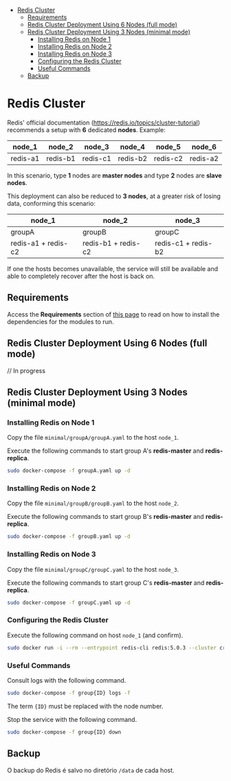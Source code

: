 <!-- TOC -->

- [Redis Cluster](#redis-cluster)
  - [Requirements](#requirements)
  - [Redis Cluster Deployment Using 6 Nodes (full mode)](#redis-cluster-deployment-using-6-nodes-full-mode)
  - [Redis Cluster Deployment Using 3 Nodes (minimal mode)](#redis-cluster-deployment-using-3-nodes-minimal-mode)
    - [Installing Redis on Node 1](#installing-redis-on-node-1)
    - [Installing Redis on Node 2](#installing-redis-on-node-2)
    - [Installing Redis on Node 3](#installing-redis-on-node-3)
    - [Configuring the Redis Cluster](#configuring-the-redis-cluster)
    - [Useful Commands](#useful-commands)
  - [Backup](#backup)

<!-- TOC -->

# Redis Cluster

Redis' official documentation (https://redis.io/topics/cluster-tutorial) recommends a setup with **6** dedicated **nodes**. Example:

|node_1|node_2|node_3|node_4|node_5|node_6|
|-|-|-|-|-|-|
|redis-a1|redis-b1|redis-c1|redis-b2|redis-c2|redis-a2|

In this scenario, type **1** nodes are **master nodes** and type **2** nodes are **slave nodes**.

This deployment can also be reduced to **3 nodes**, at a greater risk of losing data, conforming this scenario:

|node_1|node_2|node_3|
|-|-|-|
|groupA|groupB|groupC|
|redis-a1 + redis-c2|redis-b1 + redis-c2|redis-c1 + redis-b2|

If one the hosts becomes unavailable, the service will still be available and able to completely recover after the host is back on.

## Requirements

Access the **Requirements** section of [this page](../README.md) to read on how to install the dependencies for the modules to run.

## Redis Cluster Deployment Using 6 Nodes (full mode)

// In progress

## Redis Cluster Deployment Using 3 Nodes (minimal mode)

### Installing Redis on Node 1

Copy the file ``minimal/groupA/groupA.yaml`` to the host ``node_1``.

Execute the following commands to start group A's **redis-master** and **redis-replica**.

```bash
sudo docker-compose -f groupA.yaml up -d
```

### Installing Redis on Node 2

Copy the file ``minimal/groupB/groupB.yaml`` to the host ``node_2``.

Execute the following commands to start group B's **redis-master** and **redis-replica**.

```bash
sudo docker-compose -f groupB.yaml up -d
```

### Installing Redis on Node 3

Copy the file ``minimal/groupC/groupC.yaml`` to the host ``node_3``.

Execute the following commands to start group C's **redis-master** and **redis-replica**.

```bash
sudo docker-compose -f groupC.yaml up -d
```

### Configuring the Redis Cluster

Execute the following command on host ``node_1`` (and confirm).

```bash
sudo docker run -i --rm --entrypoint redis-cli redis:5.0.3 --cluster create node_1:6379 node_2:6379 node_3:6379 node_1:6380 node_3:6380 node_2:6380 --cluster-replicas 1
```

### Useful Commands

Consult logs with the following command.

```bash
sudo docker-compose -f group{ID} logs -f
```

The term ``{ID}`` must be replaced with the node number.

Stop the service with the following command.

```bash
sudo docker-compose -f group{ID} down
```

## Backup

O backup do Redis é salvo no diretório ``/data`` de cada host.
